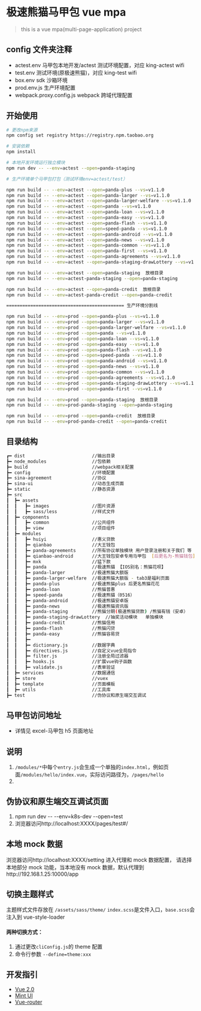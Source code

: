 # 极速熊猫马甲包 vue mpa

> this is a vue mpa(multi-page-application) project

## config 文件夹注释

- actest.env 马甲包本地开发/actest 测试环境配置，对应 king-actest wifi
- test.env 测试环境(原极速熊猫)，对应 king-test wifi
- box.env sdk 沙箱环境
- prod.env.js 生产环境配置
- webpack.proxy.config.js webpack 跨域代理配置

## 开始使用

```bash
# 更改npm来源
npm config set registry https://registry.npm.taobao.org

# 安装依赖
npm install

# 本地开发环境运行独立模块
npm run dev -- --env=actest --open=panda-staging

# 生产环境单个马甲包打包（测试环境env=actest/test）

npm run build -- --env=actest --open=panda-plus --vs=v1.1.0
npm run build -- --env=actest --open=panda-larger --vs=v1.1.0
npm run build -- --env=actest --open=panda-larger-welfare --vs=v1.1.0
npm run build -- --env=actest --open=panda --vs=v1.1.0
npm run build -- --env=actest --open=panda-loan --vs=v1.1.0
npm run build -- --env=actest --open=panda-easy --vs=v1.1.0
npm run build -- --env=actest --open=panda-flash --vs=v1.1.0
npm run build -- --env=actest --open=speed-panda --vs=v1.1.0
npm run build -- --env=actest --open=panda-android --vs=v1.1.0
npm run build -- --env=actest --open=panda-news --vs=v1.1.0
npm run build -- --env=actest --open=panda-common --vs=v1.1.0
npm run build -- --env=actest --open=panda-first --vs=v1.1.0
npm run build -- --env=actest --open=panda-agreements --vs=v1.1.0
npm run build -- --env=actest --open=panda-staging-drawLottery --vs=v1.1.0

npm run build -- --env=actest --open=panda-staging  放根目录
npm run build -- --env=actest-panda-staging --open=panda-staging

npm run build -- --env=actest --open=panda-credit  放根目录
npm run build -- --env=actest-panda-credit --open=panda-credit

============================================ 生产环境分割线

npm run build -- --env=prod --open=panda-plus --vs=v1.1.0
npm run build -- --env=prod --open=panda-larger --vs=v1.1.0
npm run build -- --env=prod --open=panda-larger-welfare --vs=v1.1.0
npm run build -- --env=prod --open=panda --vs=v1.1.0
npm run build -- --env=prod --open=panda-loan --vs=v1.1.0
npm run build -- --env=prod --open=panda-easy --vs=v1.1.0
npm run build -- --env=prod --open=panda-flash --vs=v1.1.0
npm run build -- --env=prod --open=speed-panda --vs=v1.1.0
npm run build -- --env=prod --open=panda-android --vs=v1.1.0
npm run build -- --env=prod --open=panda-news --vs=v1.1.0
npm run build -- --env=prod --open=panda-common --vs=v1.1.0
npm run build -- --env=prod --open=panda-agreements --vs=v1.1.0
npm run build -- --env=prod --open=panda-staging-drawLottery --vs=v1.1.0
npm run build -- --env=prod --open=panda-first --vs=v1.1.0

npm run build -- --env=prod --open=panda-staging  放根目录
npm run build -- --env=prod-panda-staging --open=panda-staging

npm run build -- --env=prod --open=panda-credit  放根目录
npm run build -- --env=prod-panda-credit --open=panda-credit
```

## 目录结构

```bash
┏━ dist                         //输出目录
┣━ node_modules                 //包依赖
┣━ build                        //webpack相关配置
┣━ config                       //环境配置
┣━ sina-agreement               //协议
┣━ sina-ui                      //动态生成页面
┣━ static                       //静态资源
┣━ src
┃  ┣━ assets
┃  ┃   ┣━ images                //图片资源
┃  ┃   ┣━ sass/less             //样式文件
┃  ┣━ components
┃  ┃   ┣━ common                //公共组件
┃  ┃   ┣━ view                  //项目组件
┃  ┣━ modules
┃  ┃   ┣━ huiyi                 //惠义贷款
┃  ┃   ┣━ qianbao               //大王钱包
┃  ┃   ┣━ panda-agreements      //所有协议单独模块 用户登录注册和关于我们 等
┃  ┃   ┣━ qianbao-android       //大王钱包安卓专用马甲包  [后更名为-熊猫钱包]
┃  ┃   ┣━ mxk                   //猛下款
┃  ┃   ┣━ panda                 //极速熊貓 【IOS别名：熊猫花呗】
┃  ┃   ┣━ panda-larger          //极速熊猫大额版
┃  ┃   ┣━ panda-larger-welfare  //极速熊猫大额版 - tab3是福利页面
┃  ┃   ┣━ panda-plus            //极速熊猫plus 后更名熊猫花花
┃  ┃   ┣━ panda-loan            //熊猫普惠
┃  ┃   ┣━ speed-panda           //极速熊貓（0516）
┃  ┃   ┣━ panda-android         //极速熊貓安卓版
┃  ┃   ┣━ panda-news            //极速熊猫资讯版
┃  ┃   ┣━ panda-staging         //熊猫分期(极速熊猫贷款) /熊猫有钱（安卓）
┃  ┃   ┣━ panda-staging-drawLottery  //抽奖活动模块   单独模块
┃  ┃   ┣━ panda-credit          //熊猫信用
┃  ┃   ┣━ panda-flash           //熊猫闪贷
┃  ┃   ┣━ panda-easy            //熊猫容易贷
┃  ┃   ┣━
┃  ┃   ┣━ dictionary.js         //数据字典
┃  ┃   ┣━ directives.js         //自定义vue全局指令
┃  ┃   ┣━ filter.js             //注册全局过滤器
┃  ┃   ┣━ hooks.js              //扩展vue钩子函数
┃  ┃   ┣━ validate.js           //表单验证
┃  ┣━ services                  //数据通信
┃  ┣━ store                     //vuex
┃  ┣━ template                  //页面模板
┃  ┣━ utils                     //工具库
┣━ test                         //伪协议和原生端交互调试
```

## 马甲包访问地址

- 详情见 excel-马甲包 h5 页面地址

## 说明

1. `/modules/*`中每个`entry.js`会生成一个单独的`index.html`，例如页面`/modules/hello/index.vue`，实际访问路径为，`/pages/hello`
2.

## 伪协议和原生端交互调试页面

1. npm run dev -- --env=k8s-dev --open=test
2. 浏览器访问http://localhost:XXXX/pages/test#/

## 本地 mock 数据

浏览器访问http://localhost:XXXX/setting 进入代理和 mock 数据配置，
请选择本地部分 mock 功能，当本地没有 mock 数据，默认代理到http://192.168.1.25:10000/app

## 切换主题样式

主题样式文件存放在 `/assets/sass/theme/`
`index.scss`是文件入口，`base.scss`会注入到 vue-style-loader

#### 两种切换方式：

1. 通过更改`cliConfig.js`的 theme 配置
2. 命令行参数 `--define=theme:xxx`

## 开发指引

- [Vue 2.0](https://cn.vuejs.org/)
- [Mint UI](http://mint-ui.github.io/#!/zh-cn)
- [Vue-router](https://router.vuejs.org/zh/)
